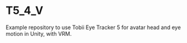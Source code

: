 # T5_4_V
Example repository to use Tobii Eye Tracker 5 for avatar head and eye motion in Unity, with VRM.
